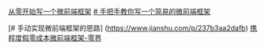 
[从零开始写一个微前端框架]()
[# 手把手教你写一个简易的微前端框架](https://juejin.cn/post/7069535266733555725)

[# 手动实现微前端框架的思路] (https://www.jianshu.com/p/237b3aa2dafb)
[携程度假零成本微前端框架-零界](https://www.51cto.com/article/721519.html)
